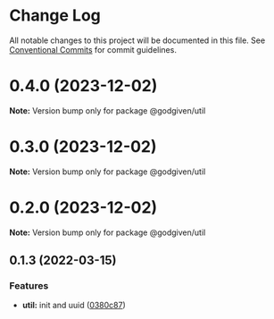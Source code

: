# Change Log

All notable changes to this project will be documented in this file.
See [Conventional Commits](https://conventionalcommits.org) for commit guidelines.

# 0.4.0 (2023-12-02)

**Note:** Version bump only for package @godgiven/util





# 0.3.0 (2023-12-02)

**Note:** Version bump only for package @godgiven/util





# 0.2.0 (2023-12-02)

**Note:** Version bump only for package @godgiven/util






## 0.1.3 (2022-03-15)


### Features

* **util:** init and uuid ([0380c87](https://github.com/godgiven-project/typeServerLib/commit/0380c876aa203df8ea5d49b6c31c43e3eb1433d5))
